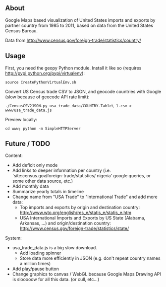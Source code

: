 About
-----
Google Maps based visualization of United States imports and exports by partner country from 1985 to 2011, based on data from the United States Census Bureau.

Data from http://www.census.gov/foreign-trade/statistics/country/

Usage
-----
First, you need the geopy Python module. Install it like so (requires http://pypi.python.org/pypi/virtualenv):

    source CreatePythonVirtualEnv.sh

Convert US Census trade CSV to JSON, and geocode countries with Google (slow because of geocode API rate limit):

    ./CensusCSV2JSON.py usa_trade_data/COUNTRY-Table\ 1.csv > www/usa_trade_data.js

Preview locally:

    cd www; python -m SimpleHTTPServer

Future / TODO
-------------

Content:
* Add deficit only mode
* Add links to deeper information per country (i.e. 'site:census.gov/foreign-trade/statistics/ nigeria' google queries, or some other data source, etc.)
* Add monthly data
* Summarize yearly totals in timeline
* Change name from "USA Trade" to "International Trade" and add more data:
  - Top imports and exports by origin and destination country: http://www.wto.org/english/res_e/statis_e/statis_e.htm
  - USA International Imports and Exports by US State (Alabama, Arkansas, ...) and origin/destination country: http://www.census.gov/foreign-trade/statistics/state/

System:
* usa_trade_data.js is a big slow download.
  - Add loading spinner
  - Store data more efficiently in JSON (e.g. don't repeat country names a million times)
* Add play/pause button
* Change graphics to canvas / WebGL because Google Maps Drawing API is slooooow for all this data. (or cull, etc...)

